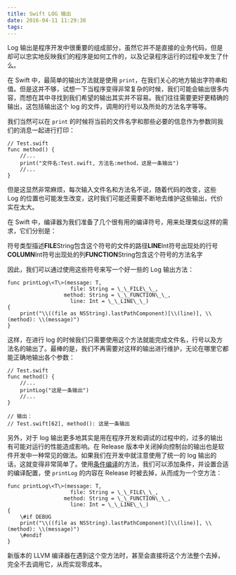 ```yaml
---
title: Swift LOG 输出
date: 2016-04-11 11:29:38
tags:
---
```


Log 输出是程序开发中很重要的组成部分，虽然它并不是直接的业务代码，但是却可以忠实地反映我们的程序是如何工作的，以及记录程序运行的过程中发生了什么。

在 Swift 中，最简单的输出方法就是使用 `print`，在我们关心的地方输出字符串和值。但是这并不够，试想一下当程序变得非常复杂的时候，我们可能会输出很多内容，而想在其中寻找到我们希望的输出其实并不容易。我们往往需要更好更精确的输出，这包括输出这个 log 的文件，调用的行号以及所处的方法名字等等。

我们当然可以在 `print` 的时候将当前的文件名字和那些必要的信息作为参数同我们的消息一起进行打印：

```
// Test.swift
func method() {
    //...
    print("文件名:Test.swift, 方法名:method，这是一条输出")
    //...
}

```

但是这显然非常麻烦，每次输入文件名和方法名不说，随着代码的改变，这些 Log 的位置也可能发生改变，这时我们可能还需要不断地去维护这些输出，代价实在太大。

在 Swift 中，编译器为我们准备了几个很有用的编译符号，用来处理类似这样的需求，它们分别是：

符号类型描述**FILE**String包含这个符号的文件的路径**LINE**Int符号出现处的行号**COLUMN**Int符号出现处的列**FUNCTION**String包含这个符号的方法名字

因此，我们可以通过使用这些符号来写一个好一些的 Log 输出方法：

```
func printLog\<T\>(message: T,
                    file: String = \_\_FILE\_\_,
                  method: String = \_\_FUNCTION\_\_,
                    line: Int = \_\_LINE\_\_)
{
    print("\\((file as NSString).lastPathComponent)[\\(line)], \\(method): \\(message)")
}

```

这样，在进行 log 的时候我们只需要使用这个方法就能完成文件名，行号以及方法名的输出了。最棒的是，我们不再需要对这样的输出进行维护，无论在哪里它都能正确地输出各个参数：

```
// Test.swift
func method() {
    //...
    printLog("这是一条输出")
    //...
}

// 输出：
// Test.swift[62], method(): 这是一条输出

```

另外，对于 log 输出更多地其实是用在程序开发和调试的过程中的，过多的输出有可能对运行的性能造成影响。在 Release 版本中关闭掉向控制台的输出也是软件开发中一种常见的做法。如果我们在开发中就注意使用了统一的 log 输出的话，这就变得非常简单了。使用[条件编译](http://swifter.tips/condition-compile/)的方法，我们可以添加条件，并设置合适的编译配置，使 `printLog` 的内容在 Release 时被去掉，从而成为一个空方法：

```
func printLog\<T\>(message: T,
                    file: String = \_\_FILE\_\_,
                  method: String = \_\_FUNCTION\_\_,
                    line: Int = \_\_LINE\_\_)
{
    \#if DEBUG
    print("\\((file as NSString).lastPathComponent)[\\(line)], \\(method): \\(message)")
    \#endif
}

```

新版本的 LLVM 编译器在遇到这个空方法时，甚至会直接将这个方法整个去掉，完全不去调用它，从而实现零成本。

